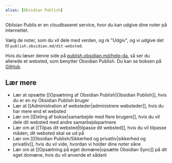 ```yaml
---
alias: [Obsidian Publish]
---
```


Oblisian Publis er en cloudbaseret service, hvor du kan udgive dine noter på internettet.

Vælg de noter, som du vil dele med verden, og rk "Udgiv", og vi udgive det til 
`publish.obsidian.md/dit-websted`.

Hvis du læser denne side på [publish.obsidian.md/help-da](https://publish.obsidian.md/help-da), så ser du allerede et websted, som benytter Obsidian Publish. Du kan se boksen på [GitHub](https://github.com/obsidianmd/obsidian-docs/tree/master/da).

## Lær mere

- Lær at opsætte [[Opsætning af Obsidian Publish|Obsidian Publish]], hvis du er en ny Obsidian Publish bruger
- Lær at [[Administration af websteder|administrere websteder]], hvis du har mere end et websted
- Lær om [[Deling af bokse|samarbejde med flere brugere]], hvis du vil dele dit websted med andre samarbejdspartnere
- Lær om at [[Tilpas dit websted|tilpasse dit websted]], hvis du vil tilpasse måden, dit websted skal se ud på
- Lær om  [[Obsidian Publish/Sikkerhed og privatliv|sikkerhed og privatliv]], hvis du vil vide, hvordan vi holder dine noter sikre
- Lær om at [[Opsætning på eget domæne|opsætte Obsidian Sync]]  på dit eget domæne, hvis du vil anvende et sådant
